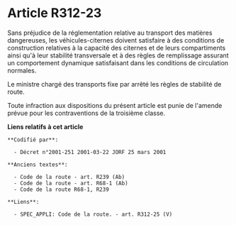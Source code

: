 # Article R312-23

Sans préjudice de la réglementation relative au transport des matières dangereuses, les véhicules-citernes doivent satisfaire
à des conditions de construction relatives à la capacité des citernes et de leurs compartiments ainsi qu'à leur stabilité
transversale et à des règles de remplissage assurant un comportement dynamique satisfaisant dans les conditions de
circulation normales.

Le ministre chargé des transports fixe par arrêté les règles de stabilité de route.

Toute infraction aux dispositions du présent article est punie de l'amende prévue pour les contraventions de la troisième
classe.

**Liens relatifs à cet article**

	**Codifié par**:

	  - Décret n°2001-251 2001-03-22 JORF 25 mars 2001

	**Anciens textes**:

	  - Code de la route - art. R239 (Ab)
	  - Code de la route - art. R68-1 (Ab)
	  - Code de la route R68-1, R239

	**Liens**:

	  - SPEC_APPLI: Code de la route. - art. R312-25 (V)
